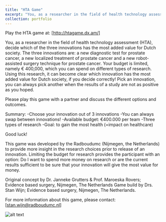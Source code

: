 ```yaml
---
title: "HTA Game"
excerpt: "You, as a researcher in the field of health technology assessment (HTA), decide which of the three innovations has the most added value for Dutch society.<br/><img src='/images/htagame.png'>"
collection: portfolio
---
```


Play the HTA game at: [http://htagame.dx.am/] 

You, as a researcher in the field of health technology assessment (HTA), decide which of the three innovations has the most added value for Dutch society. The three innovations are: a new diagnostic test for prostate cancer, a new localized treatment of prostate cancer and a new robot-assisted surgery technique for prostate cancer. Your budget is limited, namely € 400,000, which you can spend on different types of research. Using this research, it can become clear which innovation has the most added value for Dutch society, if you decide correctly! Pick an innovation, you can always pick another when the results of a study are not as positive as you hoped.

Please play this game with a partner and discuss the different options and outcomes.

Summary:
-Choose your innovation out of 3 innovations
-You can always swap between innovations!
-Available budget: €400.000 per team
-Three types of research
-Goal: to gain the most health (=impact on healthcare)

Good luck!

This game was developed by the Radboudumc (Nijmegen, the Netherlands) to provide more insight in the research choices prior to release of an innovation. Limiting the budget for research provides the participant with an option: Do I want to spend more money on research or are the current results sufficient to be sure that your innovation will give the most value for money.

Original concept by Dr. Janneke Grutters & Prof. Maroeska Rovers; Evidence based surgery, Nijmegen, The Netherlands
Game build by Drs. Stan Wijn; Evidence based surgery, Nijmegen, The Netherlands.

For more information about this game, please contact: [stan.wijn@radboudumc.nl]


![alt text](https://stanwijn.github.io/images/htagame.png "HTA game home screen")